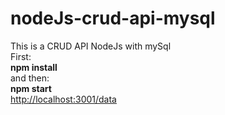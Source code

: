 # nodeJs-crud-api-mysql
This is a CRUD API NodeJs with mySql
<br/>
First:
<br/>
<b>npm install</b>
<br/>
and then:
<br/>
<b>npm start</b>
<br/>
<a href='http://localhost:3001/data' target='_blank'>http://localhost:3001/data</a>
